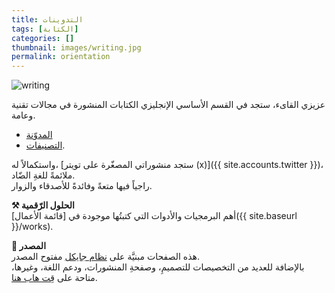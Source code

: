```yaml
---
title: التدوينات
tags: [الكتابة]
categories: []
thumbnail: images/writing.jpg
permalink: orientation
---
```


<img src="{{ site.baseurl_root }}/public/images/writing.jpg" class="post-image resize-sm center-image" alt="writing" />

عزيزي القاىء، ستجد في القسم الأساسي الإنجليزي الكتابات المنشورة في مجالات تقنية وعامة.
* [المدوّنة](/)
* [التصنيفات](/tags).

واستكمالاً له، [ستجد منشوراتي المصغّرة على تويتر (x)]({{ site.accounts.twitter }})، ملائمةً للغةِ الضّاد.<br>
 راجياً فيها متعةً وفائدةً للأصدقاء والزوار.


<b>⚒️ الحلول الرّقمية</b><br>
أهم البرمجيات والأدوات التي كتبتُها موجودة في  [قائمة الأعمال]({{ site.baseurl }}/works).

<b>📒 المصدر </b><br>
هذه الصفحات مبنيَّة على [نظام جايكل](https://jekyllrb.com/) مفتوح المصدر.<br>
بالإضافة للعديد من التخصيصات للتصميمِ، وصفحةِ المنشورات، ودعم اللغة، وغيرها، متاحة على [قِت هاب هنا](https://github.com/abarrak/abarrak.github.io/tree/src).
